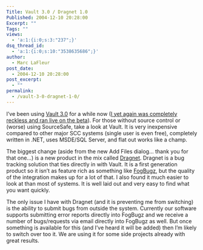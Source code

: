 ```yaml
---
Title: Vault 3.0 / Dragnet 1.0
Published: 2004-12-10 20:28:00
Excerpt: ""
Tags: ""
views:
  - 'a:1:{i:0;s:3:"237";}'
dsq_thread_id:
  - 'a:1:{i:0;s:10:"3538635686";}'
author:
  - Marc LaFleur
post_date:
  - 2004-12-10 20:28:00
post_excerpt:
  - ""
permalink:
  - /vault-3-0-dragnet-1-0/
---
```

<div class="Section1"> <p>I&rsquo;ve been using <a href="http://www.sourcegear.com/vault/" target="_blank">Vault 3.0</a> for a while now (<a href="http://weblogs.asp.net/mlafleur/archive/2004/01/14/58754.aspx" target="_blank">I yet again was completely reckless and ran live on the beta</a>). For those without source control or (worse) using SourceSafe, take a look at Vault. It is very inexpensive compared to other major SCC systems (single user is even free), completely written in .NET, uses MSDE/SQL Server, and flat out works like a champ.</p> <p>The biggest change (aside from the new Add Files dialog&hellip; thank you for that one&hellip;) is a new product in the mix called <a href="http://www.sourcegear.com/dragnet/index.html" target="_blank">Dragnet</a>. Dragnet is a bug tracking solution that ties directly in with Vault. It is a first generation product so it isn&rsquo;t as feature rich as something like <a href="http://www.fogbugz.com/" target="_blank">FogBugz</a>, but the quality of the integration makes up for a lot of that. I also found it much easier to look at than most of systems. It is well laid out and very easy to find what you want quickly.</p> <p>The only issue I have with Dragnet (and it is preventing me from switching) is the ability to submit bugs from outside the system. Currently our software supports submitting error reports directly into FogBugz and we receive a number of bugs/requests via email directly into FogBugz as well. But once something is available for this (and I&rsquo;ve heard it will be added) then I&rsquo;m likely to switch over too it. We are using it for some side projects already with great results.</p></div>